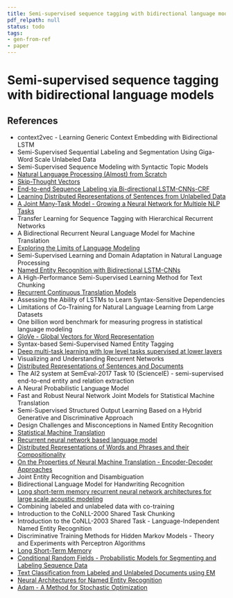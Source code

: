 ```yaml
---
title: Semi-supervised sequence tagging with bidirectional language models
pdf_relpath: null
status: todo
tags:
- gen-from-ref
- paper
---
```


# Semi-supervised sequence tagging with bidirectional language models

## References

- context2vec - Learning Generic Context Embedding with Bidirectional LSTM
- Semi-Supervised Sequential Labeling and Segmentation Using Giga-Word Scale Unlabeled Data
- Semi-Supervised Sequence Modeling with Syntactic Topic Models
- [Natural Language Processing (Almost) from Scratch](./natural-language-processing-almost-from-scratch.md)
- [Skip-Thought Vectors](./skip-thought-vectors.md)
- [End-to-end Sequence Labeling via Bi-directional LSTM-CNNs-CRF](./end-to-end-sequence-labeling-via-bi-directional-lstm-cnns-crf.md)
- [Learning Distributed Representations of Sentences from Unlabelled Data](./learning-distributed-representations-of-sentences-from-unlabelled-data.md)
- [A Joint Many-Task Model - Growing a Neural Network for Multiple NLP Tasks](./a-joint-many-task-model-growing-a-neural-network-for-multiple-nlp-tasks.md)
- Transfer Learning for Sequence Tagging with Hierarchical Recurrent Networks
- A Bidirectional Recurrent Neural Language Model for Machine Translation
- [Exploring the Limits of Language Modeling](./exploring-the-limits-of-language-modeling.md)
- Semi-Supervised Learning and Domain Adaptation in Natural Language Processing
- [Named Entity Recognition with Bidirectional LSTM-CNNs](./named-entity-recognition-with-bidirectional-lstm-cnns.md)
- A High-Performance Semi-Supervised Learning Method for Text Chunking
- [Recurrent Continuous Translation Models](./recurrent-continuous-translation-models.md)
- Assessing the Ability of LSTMs to Learn Syntax-Sensitive Dependencies
- Limitations of Co-Training for Natural Language Learning from Large Datasets
- One billion word benchmark for measuring progress in statistical language modeling
- [GloVe - Global Vectors for Word Representation](./glove-global-vectors-for-word-representation.md)
- Syntax-based Semi-Supervised Named Entity Tagging
- [Deep multi-task learning with low level tasks supervised at lower layers](./deep-multi-task-learning-with-low-level-tasks-supervised-at-lower-layers.md)
- Visualizing and Understanding Recurrent Networks
- [Distributed Representations of Sentences and Documents](./distributed-representations-of-sentences-and-documents.md)
- The AI2 system at SemEval-2017 Task 10 (ScienceIE) - semi-supervised end-to-end entity and relation extraction
- A Neural Probabilistic Language Model
- Fast and Robust Neural Network Joint Models for Statistical Machine Translation
- Semi-Supervised Structured Output Learning Based on a Hybrid Generative and Discriminative Approach
- Design Challenges and Misconceptions in Named Entity Recognition
- [Statistical Machine Translation](./statistical-machine-translation.md)
- [Recurrent neural network based language model](./recurrent-neural-network-based-language-model.md)
- [Distributed Representations of Words and Phrases and their Compositionality](./distributed-representations-of-words-and-phrases-and-their-compositionality.md)
- [On the Properties of Neural Machine Translation - Encoder-Decoder Approaches](./on-the-properties-of-neural-machine-translation-encoder-decoder-approaches.md)
- Joint Entity Recognition and Disambiguation
- Bidirectional Language Model for Handwriting Recognition
- [Long short-term memory recurrent neural network architectures for large scale acoustic modeling](./long-short-term-memory-recurrent-neural-network-architectures-for-large-scale-acoustic-modeling.md)
- Combining labeled and unlabeled data with co-training
- Introduction to the CoNLL-2000 Shared Task Chunking
- Introduction to the CoNLL-2003 Shared Task - Language-Independent Named Entity Recognition
- Discriminative Training Methods for Hidden Markov Models - Theory and Experiments with Perceptron Algorithms
- [Long Short-Term Memory](./long-short-term-memory.md)
- [Conditional Random Fields - Probabilistic Models for Segmenting and Labeling Sequence Data](./conditional-random-fields-probabilistic-models-for-segmenting-and-labeling-sequence-data.md)
- [Text Classification from Labeled and Unlabeled Documents using EM](./text-classification-from-labeled-and-unlabeled-documents-using-em.md)
- [Neural Architectures for Named Entity Recognition](./neural-architectures-for-named-entity-recognition.md)
- [Adam - A Method for Stochastic Optimization](./adam-a-method-for-stochastic-optimization.md)

